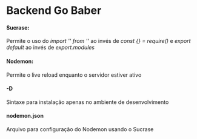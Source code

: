 # Backend Go Baber

#### Sucrase:
Permite o uso do *import '' from ''* ao invés de *const {} = require()* e *export default* ao invés de *export.modules*

#### Nodemon:
Permite o live reload enquanto o servidor estiver ativo

#### -D
Sintaxe para instalação apenas no ambiente de desenvolvimento

#### nodemon.json
Arquivo para configuração do Nodemon usando o Sucrase